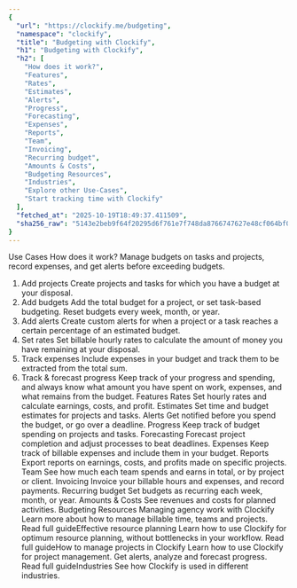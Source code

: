 ```yaml
---
{
  "url": "https://clockify.me/budgeting",
  "namespace": "clockify",
  "title": "Budgeting with Clockify",
  "h1": "Budgeting with Clockify",
  "h2": [
    "How does it work?",
    "Features",
    "Rates",
    "Estimates",
    "Alerts",
    "Progress",
    "Forecasting",
    "Expenses",
    "Reports",
    "Team",
    "Invoicing",
    "Recurring budget",
    "Amounts & Costs",
    "Budgeting Resources",
    "Industries",
    "Explore other Use-Cases",
    "Start tracking time with Clockify"
  ],
  "fetched_at": "2025-10-19T18:49:37.411509",
  "sha256_raw": "5143e2beb9f64f20295d6f761e7f748da8766747627e48cf064bf020e376917b"
}
---
```


Use Cases
How does it work?
Manage budgets on tasks and projects, record expenses, and get alerts before exceeding budgets.
1. Add projects
Create projects and tasks for which you have a budget at your disposal.
2. Add budgets
Add the total budget for a project, or set task-based budgeting. Reset budgets every week, month, or year.
3. Add alerts
Create custom alerts for when a project or a task reaches a certain percentage of an estimated budget.
4. Set rates
Set billable hourly rates to calculate the amount of money you have remaining at your disposal.
5. Track expenses
Include expenses in your budget and track them to be extracted from the total sum.
6. Track & forecast progress
Keep track of your progress and spending, and always know what amount you have spent on work, expenses, and what remains from the budget.
Features
Rates
Set hourly rates and calculate earnings, costs, and profit.
Estimates
Set time and budget estimates for projects and tasks.
Alerts
Get notified before you spend the budget, or go over a deadline.
Progress
Keep track of budget spending on projects and tasks.
Forecasting
Forecast project completion and adjust processes to beat deadlines.
Expenses
Keep track of billable expenses and include them in your budget.
Reports
Export reports on earnings, costs, and profits made on specific projects.
Team
See how much each team spends and earns in total, or by project or client.
Invoicing
Invoice your billable hours and expenses, and record payments.
Recurring budget
Set budgets as recurring each week, month, or year.
Amounts & Costs
See revenues and costs for planned activities.
Budgeting Resources
Managing agency work with Clockify
Learn more about how to manage billable time, teams and projects.
Read full guideEffective resource planning
Learn how to use Clockify for optimum resource planning, without bottlenecks in your workflow.
Read full guideHow to manage projects in Clockify
Learn how to use Clockify for project management. Get alerts, analyze and forecast progress.
Read full guideIndustries
See how Clockify is used in different industries.